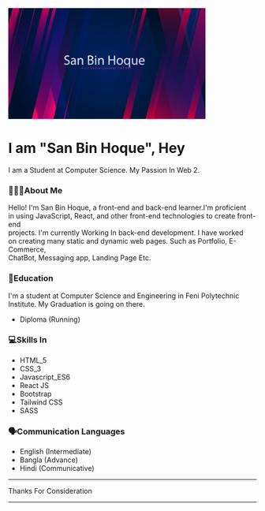 <img src="./Img/github_banner.png" width="400px"/>

# I am "San Bin Hoque", Hey

I am a Student at Computer Science. My Passion In Web 2.

### 🤵🏻‍♂️About Me

Hello! I'm San Bin Hoque, a front-end and back-end learner.I'm proficient <br/> in using JavaScript, React, and other front-end technologies to create front-end <br/>  projects. I'm currently  Working In back-end development. I have worked <br/>  on creating many static and dynamic web pages. Such as Portfolio, E-Commerce, <br/>  ChatBot, Messaging app, Landing Page Etc.

### 📘Education

I'm a student at Computer Science and Engineering in Feni Polytechnic  <br/> Institute. My Graduation is going on there.

- Diploma (Running)

### 💻Skills In     
- HTML_5
- CSS_3
- Javascript_ES6
- React JS
- Bootstrap
- Tailwind CSS
- SASS
  
### 🗣️Communication Languages
- English (Intermediate)
- Bangla (Advance)
- Hindi (Communicative)


<hr/>
Thanks For Consideration        
<hr/>

